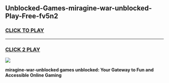 
## Unblocked-Games-miragine-war-unblocked-Play-Free-fv5n2
<h3>
<a href="https://premium76.site?title=miragine-war-unblocked&ref=12A">CLICK TO PLAY</a></h3>
<hr>

<h3>
<a href="https://premium76.site?title=miragine-war-unblocked&ref=12A">CLICK 2 PLAY</a>
  
</h3>

<a href="https://premium76.site?title=miragine-war-unblocked&ref=12A"><img src="https://clearcache.store/games.png"></a>


**miragine-war-unblocked games unblocked: Your Gateway to Fun and Accessible Online Gaming**
